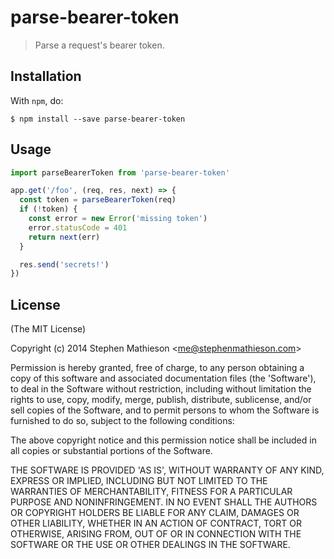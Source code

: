 # parse-bearer-token

> Parse a request's bearer token.

## Installation

With `npm`, do:

```
$ npm install --save parse-bearer-token
```

## Usage

```js
import parseBearerToken from 'parse-bearer-token'

app.get('/foo', (req, res, next) => {
  const token = parseBearerToken(req)
  if (!token) {
    const error = new Error('missing token')
    error.statusCode = 401
    return next(err)
  }

  res.send('secrets!')
})
```

## License

(The MIT License)

Copyright (c) 2014 Stephen Mathieson &lt;me@stephenmathieson.com&gt;

Permission is hereby granted, free of charge, to any person obtaining
a copy of this software and associated documentation files (the
'Software'), to deal in the Software without restriction, including
without limitation the rights to use, copy, modify, merge, publish,
distribute, sublicense, and/or sell copies of the Software, and to
permit persons to whom the Software is furnished to do so, subject to
the following conditions:

The above copyright notice and this permission notice shall be
included in all copies or substantial portions of the Software.

THE SOFTWARE IS PROVIDED 'AS IS', WITHOUT WARRANTY OF ANY KIND,
EXPRESS OR IMPLIED, INCLUDING BUT NOT LIMITED TO THE WARRANTIES OF
MERCHANTABILITY, FITNESS FOR A PARTICULAR PURPOSE AND NONINFRINGEMENT.
IN NO EVENT SHALL THE AUTHORS OR COPYRIGHT HOLDERS BE LIABLE FOR ANY
CLAIM, DAMAGES OR OTHER LIABILITY, WHETHER IN AN ACTION OF CONTRACT,
TORT OR OTHERWISE, ARISING FROM, OUT OF OR IN CONNECTION WITH THE
SOFTWARE OR THE USE OR OTHER DEALINGS IN THE SOFTWARE.
